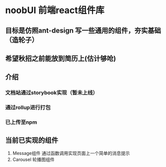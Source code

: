 # noobUI 前端react组件库

## 目标是仿照ant-design 写一些通用的组件，夯实基础（造轮子）

## 希望秋招之前能放到简历上(估计够呛)

## 介绍

### 文档站通过storybook实现（暂未上线）

### 通过rollup进行打包

### 已上传至npm

## 当前已实现的组件

1. Message组件
   通过函数调用实现页面上一个简单的消息提示
2. Carousel 轮播图组件
